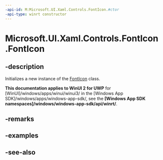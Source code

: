 ```yaml
---
-api-id: M:Microsoft.UI.Xaml.Controls.FontIcon.#ctor
-api-type: winrt constructor
---
```


<!-- Method syntax
public FontIcon()
-->

# Microsoft.UI.Xaml.Controls.FontIcon.FontIcon

## -description
Initializes a new instance of the [FontIcon](fonticon.md) class.

**This documentation applies to WinUI 2 for UWP** for [WinUI]/windows/apps/winui/winui3/ in the [Windows App SDK]/windows/apps/windows-app-sdk/, see the **[Windows App SDK namespaces]/windows/windows-app-sdk/api/winrt/**.

## -remarks

## -examples

## -see-also
